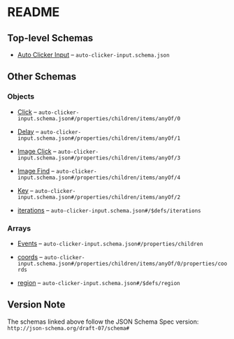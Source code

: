 # README

## Top-level Schemas

*   [Auto Clicker Input](./auto-clicker-input.md) – `auto-clicker-input.schema.json`

## Other Schemas

### Objects

*   [Click](./auto-clicker-input-properties-events-items-anyof-click.md) – `auto-clicker-input.schema.json#/properties/children/items/anyOf/0`

*   [Delay](./auto-clicker-input-properties-events-items-anyof-delay.md) – `auto-clicker-input.schema.json#/properties/children/items/anyOf/1`

*   [Image Click](./auto-clicker-input-properties-events-items-anyof-image-click.md) – `auto-clicker-input.schema.json#/properties/children/items/anyOf/3`

*   [Image Find](./auto-clicker-input-properties-events-items-anyof-image-find.md) – `auto-clicker-input.schema.json#/properties/children/items/anyOf/4`

*   [Key](./auto-clicker-input-properties-events-items-anyof-key.md) – `auto-clicker-input.schema.json#/properties/children/items/anyOf/2`

*   [iterations](./auto-clicker-input-defs-iterations.md) – `auto-clicker-input.schema.json#/$defs/iterations`

### Arrays

*   [Events](./auto-clicker-input-properties-events.md) – `auto-clicker-input.schema.json#/properties/children`

*   [coords](./auto-clicker-input-properties-events-items-anyof-click-properties-coords.md) – `auto-clicker-input.schema.json#/properties/children/items/anyOf/0/properties/coords`

*   [region](./auto-clicker-input-defs-region.md) – `auto-clicker-input.schema.json#/$defs/region`

## Version Note

The schemas linked above follow the JSON Schema Spec version: `http://json-schema.org/draft-07/schema#`
